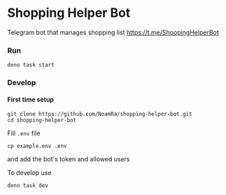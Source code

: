 # Shopping Helper Bot

Telegram bot that manages shopping list
https://t.me/ShoopingHelperBot

### Run

```console
deno task start
```

### Develop

#### First time setup

```console
git clone https://github.com/NoamRa/shopping-helper-bot.git
cd shopping-helper-bot
```

Fill `.env` file

```console
cp example.env .env
```

and add the bot's token and allowed users

To develop use

```console
deno task dev
```
